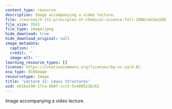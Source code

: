```yaml
---
content_type: resource
description: Image accompanying a video lecture.
file: /courses/5-111-principles-of-chemical-science-fall-2008/eb1ba19817cabb8fccc55ce88521bc61_11.jpg
file_size: 3541
file_type: image/jpeg
hide_download: true
hide_download_original: null
image_metadata:
  caption: ''
  credit: ''
  image-alt: ''
learning_resource_types: []
license: https://creativecommons.org/licenses/by-nc-sa/4.0/
ocw_type: OCWImage
resourcetype: Image
title: 'Lecture 11: Lewis Structures'
uid: eb1ba198-17ca-bb8f-ccc5-5ce88521bc61
---
```

Image accompanying a video lecture.